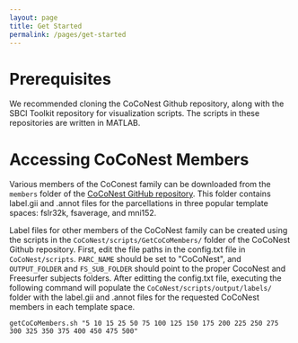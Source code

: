 ```yaml
---
layout: page
title: Get Started
permalink: /pages/get-started
---
```


# Prerequisites 

We recommended cloning the CoCoNest Github repository, along with the SBCI Toolkit repository for visualization scripts. The scripts in these repositories are written in MATLAB. 

# Accessing CoCoNest Members 

Various members of the CoConest family can be downloaded from the `members` folder of the [CoCoNest GitHub repository](https://github.com/sbci-brain/CoCoNest/tree/main/members). This folder contains label.gii and .annot files for the parcellations in three popular template spaces: fslr32k, fsaverage, and mni152. 

Label files for other members of the CoCoNest family can be created using the scripts in the `CoCoNest/scripts/GetCoCoMembers/` folder of the CoCoNest Github repository. First, edit the file paths in the config.txt file in `CoCoNest/scripts`. `PARC_NAME` should be set to "CoCoNest", and `OUTPUT_FOLDER` and `FS_SUB_FOLDER` should point to the proper CocoNest and Freesurfer subjects folders. After editting the config.txt file, executing the following command will populate the  `CoCoNest/scripts/output/labels/` folder with the label.gii and .annot files for the requested CoCoNest members in each template space.  

```
getCoCoMembers.sh "5 10 15 25 50 75 100 125 150 175 200 225 250 275 300 325 350 375 400 450 475 500"

```
